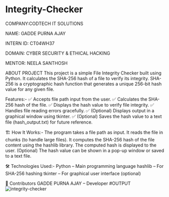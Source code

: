 # Integrity-Checker
COMPANY:CODTECH IT SOLUTIONS

NAME: GADDE PURNA AJAY

INTERN ID: CT04WH37

DOMAIN: CYBER SECURITY & ETHICAL HACKING

MENTOR: NEELA SANTHOSH

ABOUT PROJECT
This project is a simple File Integrity Checker built using Python. It calculates the SHA-256 hash of a file to verify its integrity. SHA-256 is a cryptographic hash function that generates a unique 256-bit hash value for any given file.

Features:- ✅ Accepts file path input from the user. ✅ Calculates the SHA-256 hash of the file. ✅ Displays the hash value to verify file integrity. ✅ Handles file reading errors gracefully. ✅ (Optional) Displays output in a graphical window using tkinter. ✅ (Optional) Saves the hash value to a text file (hash_output.txt) for future reference.

🏗️ How It Works:- The program takes a file path as input. It reads the file in chunks (to handle large files). It computes the SHA-256 hash of the file content using the hashlib library. The computed hash is displayed to the user. (Optional) The hash value can be shown in a pop-up window or saved to a text file.

🛠️ Technologies Used:- Python – Main programming language hashlib – For SHA-256 hashing tkinter – For graphical user interface (optional)

🙌 Contributors GADDE PURNA AJAY – Developer
#OUTPUT
![integrity-checker](https://github.com/user-attachments/assets/ca1c160a-badb-470b-9ddf-e296cb6de4bc)
